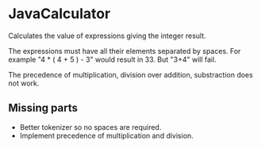 # JavaCalculator

Calculates the value of expressions giving the integer result.

The expressions must have all their elements separated by spaces. For example "4 * ( 4 + 5 ) - 3" would result in  33. But "3+4" will fail.

The precedence of multiplication, division over addition, substraction does not work.

## Missing parts
- Better tokenizer so no spaces are required.
- Implement precedence of multiplication and division.
